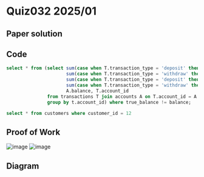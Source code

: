 # Quiz032 2025/01

## Paper solution


## Code
```.sql
select * from (select sum(case when T.transaction_type = 'deposit' then T.amount else 0 end)  as sum_deposit,
                      sum(case when T.transaction_type = 'withdraw' then T.amount else 0 end) as sum_withdraw,
                      sum(case when T.transaction_type = 'deposit' then T.amount else 0 end) -
                      sum(case when T.transaction_type = 'withdraw' then T.amount else 0 end) as true_balance,
                      A.balance, T.account_id
               from transactions T join accounts A on T.account_id = A.account_id
               group by t.account_id) where true_balance != balance;

select * from customers where customer_id = 12

```

## Proof of Work
![image](https://github.com/user-attachments/assets/dca6990c-9087-4564-bacf-1a4194543eaf)
![image](https://github.com/user-attachments/assets/6a5dee7e-6a7d-4ee4-9e9c-4585648ed15a)


## Diagram

